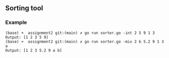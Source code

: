 ## Sorting tool
### Example
```
(base) ➜  assignment2 git:(main) ✗ go run sorter.go -int 2 5 9 1 3      
Output: [1 2 3 5 9]
(base) ➜  assignment2 git:(main) ✗ go run sorter.go -mix 2 b 5.2 9 1 3 a
Output: [1 2 3 5.2 9 a b]

```